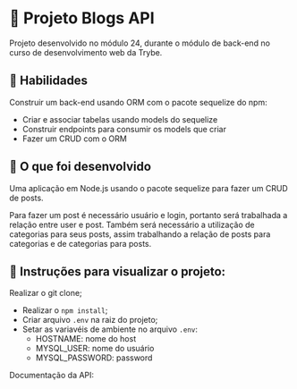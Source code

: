 # :dart: Projeto Blogs API
Projeto desenvolvido no módulo 24, durante o módulo de back-end no curso de desenvolvimento web da Trybe.


## :brain: Habilidades

Construir um back-end usando ORM com o pacote sequelize do npm:

- Criar e associar tabelas usando models do sequelize
- Construir endpoints para consumir os models que criar
- Fazer um CRUD com o ORM


## :wrench: O que foi desenvolvido

Uma aplicação em Node.js usando o pacote sequelize para fazer um CRUD de posts.

Para fazer um post é necessário usuário e login, portanto será trabalhada a relação entre user e post. Também será necessário a utilização de categorias para seus posts, assim trabalhando a relação de posts para categorias e de categorias para posts.


## :dart: Instruções para visualizar o projeto:

Realizar o git clone;

  - Realizar o `npm install`;
  - Criar arquivo `.env` na raiz do projeto;
  - Setar as variavéis de ambiente no arquivo `.env`:
    - HOSTNAME: nome do host
    - MYSQL_USER: nome do usuário
    - MYSQL_PASSWORD: password

Documentação da API: 
